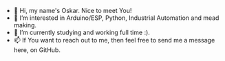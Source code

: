 - 👋 Hi, my name's Oskar. Nice to meet You!
- 👀 I’m interested in Arduino/ESP, Python, Industrial Automation and mead making.
- 🌱 I’m currently studying and working full time :).
- 📫 If You want to reach out to me, then feel free to send me a message here, on GitHub.

<!---
Trooper247/Trooper247 is a ✨ special ✨ repository because its `README.md` (this file) appears on your GitHub profile.
You can click the Preview link to take a look at your changes.
--->
